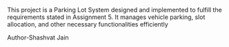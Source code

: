 This project is a Parking Lot System designed and implemented to fulfill the requirements stated in Assignment 5. It manages vehicle parking, slot allocation, and other necessary functionalities efficiently

Author-Shashvat Jain
